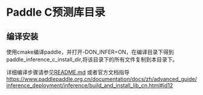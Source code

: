 # Paddle C预测库目录

## 编译安装
使用cmake编译paddle，并打开-DON_INFER=ON，在编译目录下得到paddle_inference_c_install_dir,将该目录下的所有文件复制到本目录下。

详细编译步骤请参见[README.md](../README.md) 或者官方文档指导 https://www.paddlepaddle.org.cn/documentation/docs/zh/advanced_guide/inference_deployment/inference/build_and_install_lib_cn.html#id12